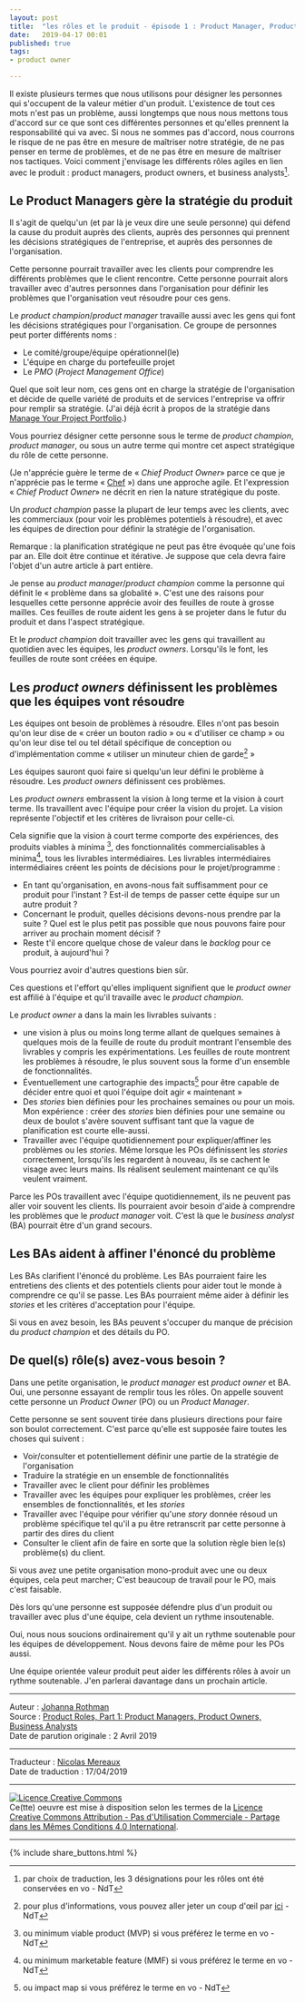 ```yaml
---
layout: post
title:  "les rôles et le produit - épisode 1 : Product Manager, Product Owners, Business Analysts"
date:   2019-04-17 00:01
published: true
tags:
- product owner

---
```


Il existe plusieurs termes que nous utilisons pour désigner les personnes qui s'occupent de la valeur métier d'un produit. L'existence de tout ces mots n'est pas un problème, aussi longtemps que nous nous mettons tous d'accord sur ce que sont ces différentes personnes et qu'elles prennent la responsabilité qui va avec. Si nous ne sommes pas d'accord, nous courrons le risque de ne pas être en mesure de maîtriser notre stratégie, de ne pas penser en terme de problèmes, et de ne pas être en mesure de maîtriser nos tactiques. Voici comment j'envisage les différents rôles agiles en lien avec le produit : product managers, product owners, et business analysts[^1].

## Le Product Managers gère la stratégie du produit

Il s'agit de quelqu'un (et par là je veux dire une seule personne) qui défend la cause du produit auprès des clients, auprès des personnes qui prennent les décisions stratégiques de l'entreprise, et auprès des personnes de l'organisation.

Cette personne pourrait travailler avec les clients pour comprendre les différents problèmes que le client rencontre. Cette personne pourrait alors travailler avec d'autres personnes dans l'organisation pour définir les problèmes que l'organisation veut résoudre pour ces gens.

Le _product champion_/_product manager_ travaille aussi avec les gens qui font les décisions stratégiques pour l'organisation. Ce groupe de personnes peut porter différents noms :

* Le comité/groupe/équipe opérationnel(le)
* L'équipe en charge du portefeuille projet
* Le _PMO_ (_Project Management Office_)

Quel que soit leur nom, ces gens ont en charge la stratégie de l'organisation et décide de quelle variété de produits et de services l'entreprise va offrir pour remplir sa stratégie. (J'ai déjà écrit à propos de la stratégie dans [Manage Your Project Portfolio](https://www.jrothman.com/books/manage-your-project-portfolio-increase-your-capacity-and-finish-more-projects/).)

Vous pourriez désigner cette personne sous le terme de _product champion_, _product manager_, ou sous un autre terme qui montre cet aspect stratégique du rôle de cette personne.

(Je n'apprécie guère le terme de « _Chief Product Owner_» parce ce que je n'apprécie pas le terme « [Chef](https://www.jrothman.com/mpd/agile/2010/10/agile-program-titles/) ») dans une approche agile. Et l'expression « _Chief Product Owner_» ne décrit en rien la nature stratégique du poste.

Un _product champion_ passe la plupart de leur temps avec les clients, avec les commerciaux (pour voir les problèmes potentiels à résoudre), et avec les équipes de direction pour définir la stratégie de l'organisation.

Remarque : la planification stratégique ne peut pas être évoquée qu'une fois par an. Elle doit être continue et itérative. Je suppose que cela devra faire l'objet d'un autre article à part entière.

Je pense au _product manager_/_product champion_ comme la personne qui définit le « problème dans sa globalité ». C'est une des raisons pour lesquelles cette personne apprécie avoir des feuilles de route à grosse mailles. Ces feuilles de route aident les gens à se projeter dans le futur du produit et dans l'aspect stratégique.

Et le _product champion_ doit travailler avec les gens qui travaillent au quotidien avec les équipes, les _product owners_. Lorsqu'ils le font, les feuilles de route sont créées en équipe.

## Les _product owners_ définissent les problèmes que les équipes vont résoudre

Les équipes ont besoin de problèmes à résoudre. Elles n'ont pas besoin qu'on leur dise de « créer un bouton radio » ou « d'utiliser ce champ » ou qu'on leur dise tel ou tel détail spécifique de conception ou d'implémentation comme « utiliser un minuteur chien de garde[^2] »

Les équipes sauront quoi faire si quelqu'un leur défini le problème à résoudre. Les _product owners_ définissent ces problèmes.

Les _product owners_ embrassent la vision à long terme et la vision à court terme. Ils travaillent avec l'équipe pour créer la vision du projet. La vision représente l'objectif et les critères de livraison pour celle-ci.

Cela signifie que la vision à court terme comporte des expériences, des produits viables à minima [^3], des fonctionnalités commercialisables à minima[^4], tous les livrables intermédiaires. Les livrables intermédiaires intermédiaires créent les points de décisions pour le projet/programme :

* En tant qu'organisation, en avons-nous fait suffisamment pour ce produit pour l'instant ? Est-il de temps de passer cette équipe sur un autre produit ?
* Concernant le produit, quelles décisions devons-nous prendre par la suite ? Quel est le plus petit pas possible que nous pouvons faire pour arriver au prochain moment décisif ?
* Reste t'il encore quelque chose de valeur dans le _backlog_ pour ce produit, à aujourd'hui ?

Vous pourriez avoir d'autres questions bien sûr.

Ces questions et l'effort qu'elles impliquent signifient que le _product owner_  est affilié à l'équipe et qu'il travaille avec le _product champion_.

Le _product owner_ a dans la main les livrables suivants :

* une vision à plus ou moins long terme allant de quelques semaines à quelques mois de la feuille de route du produit montrant l'ensemble des livrables y compris les expérimentations. Les feuilles de route montrent les problèmes à résoudre, le plus souvent sous la forme d'un ensemble de fonctionnalités.
* Éventuellement une cartographie des impacts[^5] pour être capable de décider entre quoi et quoi l'équipe doit agir « maintenant »
* Des _stories_ bien définies pour les prochaines semaines ou pour un mois. Mon expérience : créer des _stories_ bien définies pour une semaine ou deux de boulot s'avère souvent suffisant tant que la vague de planification est courte elle-aussi.
* Travailler avec l'équipe quotidiennement pour expliquer/affiner les problèmes ou les _stories_. Même lorsque les POs définissent les _stories_ correctement, lorsqu'ils les regardent à nouveau, ils se cachent le visage avec leurs mains. Ils réalisent seulement maintenant ce qu'ils veulent vraiment.  

Parce les POs travaillent avec l'équipe quotidiennement, ils ne peuvent pas aller voir souvent les clients. Ils pourraient avoir besoin d'aide à comprendre les problèmes que le _product manager_ voit. C'est là que le _business analyst_ (BA) pourrait être d'un grand secours.

## Les BAs aident à affiner l'énoncé du problème

Les BAs clarifient l'énoncé du problème. Les BAs pourraient faire les entretiens des clients et des potentiels clients pour aider tout le monde à comprendre ce qu'il se passe. Les BAs pourraient même aider à définir les _stories_ et les critères d'acceptation pour l'équipe.

Si vous en avez besoin, les BAs peuvent s'occuper du manque de précision du _product champion_ et des détails du PO.

## De quel(s) rôle(s) avez-vous besoin ?

Dans une petite organisation, le _product manager_ est _product owner_ et BA. Oui, une personne essayant de remplir tous les rôles. On appelle souvent cette personne un _Product Owner_ (PO) ou un _Product Manager_.

Cette personne se sent souvent tirée dans plusieurs directions pour faire son boulot correctement. C'est parce qu'elle est supposée faire toutes les choses qui suivent :

* Voir/consulter et potentiellement définir une partie de la stratégie de l'organisation
* Traduire la stratégie en un ensemble de fonctionnalités
* Travailler avec le client pour définir les problèmes
* Travailler avec les équipes pour expliquer les problèmes, créer les ensembles de fonctionnalités, et les _stories_
* Travailler avec l'équipe pour vérifier qu'une _story_ donnée résoud un problème spécifique tel qu'il a pu être retranscrit par cette personne à partir des dires du client
* Consulter le client afin de faire en sorte que la solution règle bien le(s) problème(s) du client.

Si vous avez une petite organisation mono-produit avec une ou deux équipes, cela peut marcher; C'est beaucoup de travail pour le PO, mais c'est faisable.

Dès lors qu'une personne est supposée défendre plus d'un produit ou travailler avec plus d'une équipe, cela devient un rythme insoutenable.

Oui, nous nous soucions ordinairement qu'il y ait un rythme soutenable pour les équipes de développement. Nous devons faire de même pour les POs aussi.

Une équipe orientée valeur produit peut aider les différents rôles à avoir un rythme soutenable. J'en parlerai davantage dans un prochain article.

[^1]: par choix de traduction, les 3 désignations pour les rôles ont été conservées en vo - NdT
[^2]: pour plus d'informations, vous pouvez aller jeter un coup d'œil par [ici](https://fr.wikipedia.org/wiki/Chien_de_garde_(informatique)) - NdT
[^3]: ou minimum viable product (MVP) si vous préférez le terme en vo - NdT
[^4]: ou minimum marketable feature (MMF) si vous préférez le terme en vo - NdT
[^5]: ou impact map si vous préférez le terme en vo - NdT

---
Auteur : [Johanna Rothman](https://www.createadaptablelife.com/about)  
Source : [Product Roles, Part 1: Product Managers, Product Owners, Business Analysts](https://www.jrothman.com/mpd/2019/04/product-roles-part-1-product-managers-product-owners-business-analysts/)  
Date de parution originale : 2 Avril 2019  

---
Traducteur : [Nicolas Mereaux](http://www.les-traducteurs-agiles.org/traducteurs/)  
Date de traduction : 17/04/2019  

---

<a rel="license" href="http://creativecommons.org/licenses/by-nc-sa/4.0/"><img alt="Licence Creative Commons" style="border-width:0" src="http://i.creativecommons.org/l/by-nc-sa/4.0/88x31.png" /></a><br />Ce(tte) oeuvre est mise à disposition selon les termes de la <a rel="license" href="http://creativecommons.org/licenses/by-nc-sa/4.0/">Licence Creative Commons Attribution - Pas d'Utilisation Commerciale - Partage dans les Mêmes Conditions 4.0 International</a>.

---

{% include share_buttons.html %}
